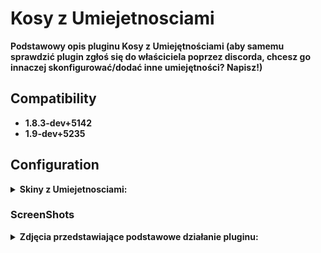 # Kosy z Umiejetnosciami

<b> Podstawowy opis pluginu Kosy z Umiejętnościami (aby samemu sprawdzić plugin zgłoś się do właściciela poprzez discorda, chcesz go innaczej skonfigurować/dodać inne umiejętności? Napisz!)

## Compatibility
- 1.8.3-dev+5142
- 1.9-dev+5235

## Configuration

<details>
  <summary><b>Skiny z Umiejetnosciami:</b></summary>

```
new const kosy[][][] =
{
//      {"nazwa kosy (najlepiej aby nie byla za dluga)", "sciezka do kosy"}
	{"Zwykla Kosa \y(taka se zwykla)", "models/v_knife.mdl"},										
        {"Sprinter \y(Szybka Kosa)", "models/AmxxProPL/knife/v_knife_1.mdl"},
	{"Assasin \y(Ciche Kroki)", "models/AmxxProPL/knife/v_knife_2.mdl"}
}
```
</details>

### ScreenShots

<details>
	<summary><b>Zdjęcia przedstawiające podstawowe działanie pluginu:</b></summary>
- Główne menu skinów:
	
<img src="https://github.com/N1K1Cz/Kosy-z-Umiej-tno-ciami/blob/main/zdj/menu.png"></img>

- Wiadomość gdy skin się ustawił:

<img src="https://github.com/N1K1Cz/Kosy-z-Umiej-tno-ciami/blob/main/zdj/ustawienie_czat.png"></img>

</details>
